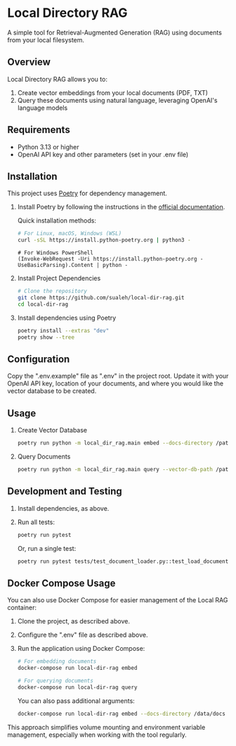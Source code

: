 # Local Directory RAG

A simple tool for Retrieval-Augmented Generation (RAG) using documents from your local filesystem.

## Overview

Local Directory RAG allows you to:

1. Create vector embeddings from your local documents (PDF, TXT)
2. Query these documents using natural language, leveraging OpenAI's language models

## Requirements

- Python 3.13 or higher
- OpenAI API key and other parameters (set in your .env file)

## Installation

This project uses [Poetry](https://python-poetry.org/) for dependency management.

1. Install Poetry by following the instructions in the [official documentation](https://python-poetry.org/docs/#installation).

    Quick installation methods:

    ```bash
    # For Linux, macOS, Windows (WSL)
    curl -sSL https://install.python-poetry.org | python3 -
    ```

    ```pwsh
    # For Windows PowerShell
    (Invoke-WebRequest -Uri https://install.python-poetry.org -UseBasicParsing).Content | python -
    ```

2. Install Project Dependencies

    ```bash
    # Clone the repository
    git clone https://github.com/sualeh/local-dir-rag.git
    cd local-dir-rag
    ```

3. Install dependencies using Poetry

    ```bash
    poetry install --extras "dev"
    poetry show --tree
    ```


## Configuration

Copy the ".env.example" file as ".env" in the project root. Update it with your OpenAI API key, location of your documents, and where you would like the vector database to be created.


## Usage

1. Create Vector Database

    ```bash
    poetry run python -m local_dir_rag.main embed --docs-directory /path/to/docs --vector-db-path /path/to/vector_db
    ```

2. Query Documents

    ```bash
    poetry run python -m local_dir_rag.main query --vector-db-path /path/to/vector_db
    ```


## Development and Testing

1. Install dependencies, as above.

2. Run all tests:

    ```bash
    poetry run pytest
    ```

    Or, run a single test:

    ```bash
    poetry run pytest tests/test_document_loader.py::test_load_document
    ```


## Docker Compose Usage

You can also use Docker Compose for easier management of the Local RAG container:

1. Clone the project, as described above.

2. Configure the ".env" file as described above.

3. Run the application using Docker Compose:

      ```bash
      # For embedding documents
      docker-compose run local-dir-rag embed
      ```

      ```bash
      # For querying documents
      docker-compose run local-dir-rag query
      ```

      You can also pass additional arguments:

      ```bash
      docker-compose run local-dir-rag embed --docs-directory /data/docs --vector-db-path /data/vector_db
      ```

This approach simplifies volume mounting and environment variable management, especially when working with the tool regularly.
